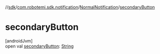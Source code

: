 //[sdk](../../../index.md)/[com.robotemi.sdk.notification](../index.md)/[NormalNotification](index.md)/[secondaryButton](secondary-button.md)

# secondaryButton

[androidJvm]\
open val [secondaryButton](secondary-button.md): [String](https://docs.oracle.com/javase/8/docs/api/java/lang/String.html)
